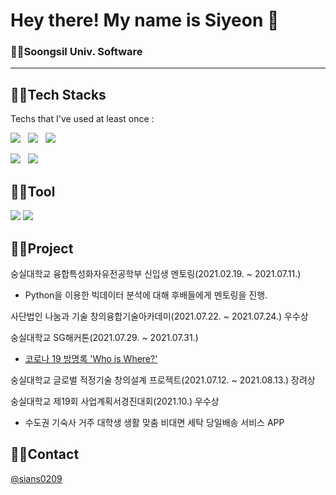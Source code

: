 # Hey there! My name is Siyeon 👋
### 👩‍🎓Soongsil Univ. Software
---
## 👩‍💻Tech Stacks
Techs that I've used at least once :
<p>
<img src="https://img.shields.io/badge/HTML5-E34F26?style=flat-square&logo=HTML5&logoColor=white"/></a> &nbsp
<img src="https://img.shields.io/badge/CSS3-1572B6?style=flat-square&logo=CSS3&logoColor=white"/></a> &nbsp
<img src="https://img.shields.io/badge/JavaScript-F7DF1E?style=flat-square&logo=JavaScript&logoColor=white"/></a> &nbsp
</p>
<p>
<img src="https://img.shields.io/badge/c++-00599C?style=flat-square&logo=c%2B%2B&logoColor=white"/></a> &nbsp 
<img src="https://camo.githubusercontent.com/dd7559df3804c36eeeb5da15bb3445ea66682b8ffc736e2dc737e1975056cbf4/68747470733a2f2f696d672e736869656c64732e696f2f62616467652f507974686f6e2d3337363641423f7374796c653d666c61742d737175617265266c6f676f3d507974686f6e266c6f676f436f6c6f723d7768697465" data-canonical-src="https://img.shields.io/badge/Python-3766AB?style=flat-square&amp;logo=Python&amp;logoColor=white" style="max-width: 100%;">
</p>

## 👩‍🔧Tool
<p>
<img src="https://camo.githubusercontent.com/5cc0b2eae60efdb6c4f3dc72ff4e25f1ae0d381bb0daad344d968ca860f68e7e/68747470733a2f2f696d672e736869656c64732e696f2f62616467652f56697375616c2053747564696f20436f64652d3030374143433f7374796c653d666c6174266c6f676f3d56697375616c53747564696f436f6465266c6f676f436f6c6f723d7768697465" data-canonical-src="https://img.shields.io/badge/Visual Studio Code-007ACC?style=flat&amp;logo=VisualStudioCode&amp;logoColor=white" style="max-width: 100%;">
<img src="https://camo.githubusercontent.com/6fbd505a68943f30072f54d3dd05813deb9e420105a17a576d9b193f2d4551da/68747470733a2f2f696d672e736869656c64732e696f2f62616467652f56697375616c2053747564696f2d3543324439313f7374796c653d666c6174266c6f676f3d56697375616c53747564696f266c6f676f436f6c6f723d7768697465" data-canonical-src="https://img.shields.io/badge/Visual Studio-5C2D91?style=flat&amp;logo=VisualStudio&amp;logoColor=white" style="max-width: 100%;">
</p>

## 👩‍🎓Project
숭실대학교 융합특성화자유전공학부 신입생 멘토링(2021.02.19. ~ 2021.07.11.)
  - Python을 이용한 빅데이터 분석에 대해 후배들에게 멘토링을 진행.

사단법인 나눔과 기술 창의융합기술아카데미(2021.07.22. ~ 2021.07.24.) 우수상

숭실대학교 SG해커톤(2021.07.29. ~ 2021.07.31.)
  - <a href="http://until30.dothome.co.kr/">코로나 19 방명록 'Who is Where?'</a>

숭실대학교 글로벌 적정기술 창의설계 프로젝트(2021.07.12. ~ 2021.08.13.) 장려상

숭실대학교 제19회 사업계획서경진대회(2021.10.) 우수상
  - 수도권 기숙사 거주 대학생 생활 맞춤 비대면 세탁 당일배송 서비스 APP

## 🙋‍♀Contact
<a href="https://www.instagram.com/sians0209/">@sians0209</a>
